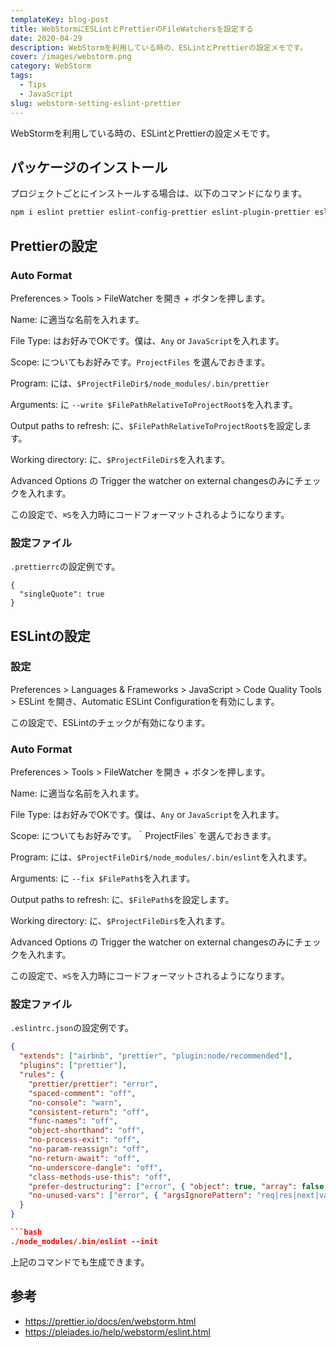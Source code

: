 ```yaml
---
templateKey: blog-post
title: WebStormにESLintとPrettierのFileWatchersを設定する
date: 2020-04-29
description: WebStormを利用している時の、ESLintとPrettierの設定メモです。
cover: /images/webstorm.png
category: WebStorm
tags:
  - Tips
  - JavaScript
slug: webstorm-setting-eslint-prettier
---
```


WebStormを利用している時の、ESLintとPrettierの設定メモです。

## パッケージのインストール

プロジェクトごとにインストールする場合は、以下のコマンドになります。

```bash
npm i eslint prettier eslint-config-prettier eslint-plugin-prettier eslint-config-airbnb eslint-plugin-node  eslint-plugin-import eslint-plugin-jsx-a11y eslint-plugin-react eslint-plugin-react-hooks --save-dev
```

## Prettierの設定

### Auto Format

Preferences > Tools > FileWatcher を開き + ボタンを押します。

Name: に適当な名前を入れます。

File Type: はお好みでOKです。僕は、`Any` or `JavaScript`を入れます。

Scope: についてもお好みです。`ProjectFiles` を選んでおきます。

Program: には、`$ProjectFileDir$/node_modules/.bin/prettier`

Arguments: に `--write $FilePathRelativeToProjectRoot$`を入れます。

Output paths to refresh: に、`$FilePathRelativeToProjectRoot$`を設定します。

Working directory: に、`$ProjectFileDir$`を入れます。

Advanced Options の Trigger the watcher on external changesのみにチェックを入れます。

この設定で、`⌘S`を入力時にコードフォーマットされるようになります。

### 設定ファイル

`.prettierrc`の設定例です。

```dotfile
{
  "singleQuote": true
}
```

## ESLintの設定

### 設定

Preferences > Languages & Frameworks > JavaScript > Code Quality Tools > ESLint を開き、Automatic ESLint Configurationを有効にします。

この設定で、ESLintのチェックが有効になります。

### Auto Format

Preferences > Tools > FileWatcher を開き + ボタンを押します。

Name: に適当な名前を入れます。

File Type: はお好みでOKです。僕は、`Any` or `JavaScript`を入れます。

Scope: についてもお好みです。｀ProjectFiles` を選んでおきます。

Program: には、`$ProjectFileDir$/node_modules/.bin/eslint`を入れます。

Arguments: に `--fix $FilePath$`を入れます。

Output paths to refresh: に、`$FilePath$`を設定します。

Working directory: に、`$ProjectFileDir$`を入れます。

Advanced Options の Trigger the watcher on external changesのみにチェックを入れます。

この設定で、`⌘S`を入力時にコードフォーマットされるようになります。

### 設定ファイル

`.eslintrc.json`の設定例です。

```json
{
  "extends": ["airbnb", "prettier", "plugin:node/recommended"],
  "plugins": ["prettier"],
  "rules": {
    "prettier/prettier": "error",
    "spaced-comment": "off",
    "no-console": "warn",
    "consistent-return": "off",
    "func-names": "off",
    "object-shorthand": "off",
    "no-process-exit": "off",
    "no-param-reassign": "off",
    "no-return-await": "off",
    "no-underscore-dangle": "off",
    "class-methods-use-this": "off",
    "prefer-destructuring": ["error", { "object": true, "array": false }],
    "no-unused-vars": ["error", { "argsIgnorePattern": "req|res|next|val" }]
  }
}

```bash
./node_modules/.bin/eslint --init
```

上記のコマンドでも生成できます。

## 参考

- <https://prettier.io/docs/en/webstorm.html>
- <https://pleiades.io/help/webstorm/eslint.html>
